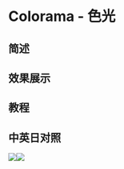 # Colorama - 色光

## 简述

## 效果展示

## 教程

## 中英日对照

![](https://mir.yuelili.com/wp-content/uploads/user/AE/effects/AE-Effects-Color-Colorama.png)![](https://mir.yuelili.com/wp-content/uploads/user/AE/effects/AE-Effects-Color-Colorama_cn.png)
